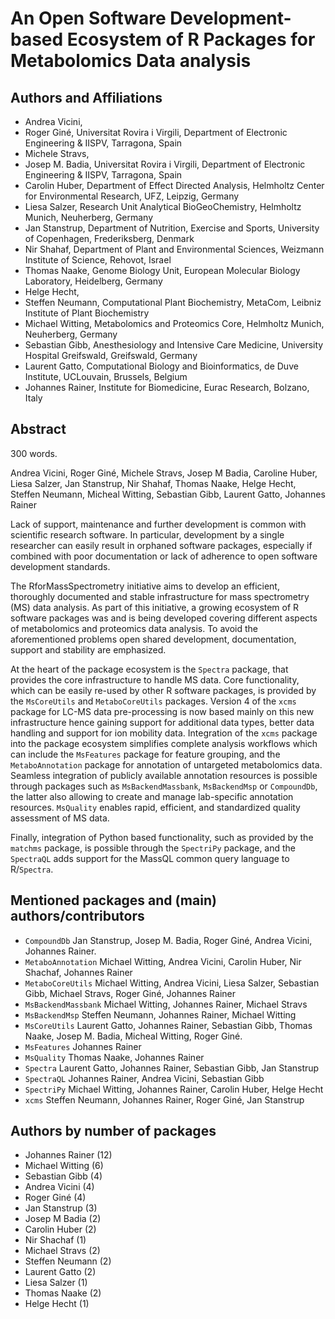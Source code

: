 # An Open Software Development-based Ecosystem of R Packages for Metabolomics Data analysis

## Authors and Affiliations

- Andrea Vicini,
- Roger Giné, Universitat Rovira i Virgili, Department of Electronic Engineering & IISPV, Tarragona, Spain
- Michele Stravs,
- Josep M. Badia, Universitat Rovira i Virgili, Department of Electronic
  Engineering & IISPV, Tarragona, Spain
- Carolin Huber, Department of Effect Directed Analysis, Helmholtz Center for
  Environmental Research, UFZ, Leipzig, Germany
- Liesa Salzer, Research Unit Analytical BioGeoChemistry, Helmholtz Munich,
  Neuherberg, Germany
- Jan Stanstrup, Department of Nutrition, Exercise and Sports, University of
  Copenhagen, Frederiksberg, Denmark
- Nir Shahaf, Department of Plant and Environmental Sciences, Weizmann Institute
  of Science, Rehovot, Israel
- Thomas Naake, Genome Biology Unit, European Molecular Biology Laboratory,
  Heidelberg, Germany
- Helge Hecht,
- Steffen Neumann, Computational Plant Biochemistry, MetaCom, Leibniz Institute of Plant Biochemistry
- Michael Witting, Metabolomics and Proteomics Core, Helmholtz Munich,
  Neuherberg, Germany
- Sebastian Gibb, Anesthesiology and Intensive Care Medicine, University
  Hospital Greifswald, Greifswald, Germany
- Laurent Gatto, Computational Biology and Bioinformatics, de Duve Institute, UCLouvain, Brussels, Belgium
- Johannes Rainer, Institute for Biomedicine, Eurac Research, Bolzano, Italy


## Abstract

300 words.

Andrea Vicini, Roger Giné, Michele Stravs, Josep M Badia, Caroline Huber, Liesa
Salzer, Jan Stanstrup, Nir Shahaf, Thomas Naake, Helge Hecht, Steffen Neumann,
Micheal Witting, Sebastian Gibb, Laurent Gatto, Johannes Rainer


Lack of support, maintenance and further development is common with
scientific research software. In particular, development by a single researcher
can easily result in orphaned software packages, especially if combined with poor
documentation or lack of adherence to open software development standards.

The RforMassSpectrometry initiative aims to develop an efficient, thoroughly
documented and stable infrastructure for mass spectrometry (MS) data
analysis. As part of this initiative, a growing ecosystem of R software packages
was and is being developed covering different aspects of metabolomics and
proteomics data analysis. To avoid the aforementioned problems open shared
development, documentation, support and stability are emphasized.

At the heart of the package ecosystem is the `Spectra` package, that provides
the core infrastructure to handle MS data. Core functionality, which can be
easily re-used by other R software packages, is provided by the `MsCoreUtils`
and `MetaboCoreUtils` packages. Version 4 of the `xcms` package for LC-MS data
pre-processing is now based mainly on this new infrastructure hence gaining
support for additional data types, better data handling and support for ion
mobility data. Integration of the `xcms` package into the package ecosystem
simplifies complete analysis workflows which can include the `MsFeatures`
package for feature grouping, and the `MetaboAnnotation` package for annotation
of untargeted metabolomics data. Seamless integration of publicly available
annotation resources is possible through packages such as `MsBackendMassbank`,
`MsBackendMsp` or `CompoundDb`, the latter also allowing to
create and manage lab-specific annotation resources. `MsQuality` enables rapid,
efficient, and standardized quality assessment of MS data.

Finally, integration of Python based functionality, such as provided by the
`matchms` package, is possible through the `SpectriPy` package, and the
`SpectraQL` adds support for the MassQL common query language to
R/`Spectra`.


## Mentioned packages and (main) authors/contributors

- `CompoundDb` Jan Stanstrup, Josep M. Badia, Roger Giné, Andrea Vicini,
  Johannes Rainer.
- `MetaboAnnotation` Michael Witting, Andrea Vicini, Carolin Huber, Nir Shachaf,
  Johannes Rainer
- `MetaboCoreUtils` Michael Witting, Andrea Vicini, Liesa Salzer, Sebastian
  Gibb, Michael Stravs, Roger Giné, Johannes Rainer
- `MsBackendMassbank` Michael Witting, Johannes Rainer, Michael Stravs
- `MsBackendMsp` Steffen Neumann, Johannes Rainer, Michael Witting
- `MsCoreUtils` Laurent Gatto, Johannes Rainer, Sebastian Gibb, Thomas Naake,
  Josep M. Badia, Micheal Witting, Roger Giné.
- `MsFeatures` Johannes Rainer
- `MsQuality` Thomas Naake, Johannes Rainer
- `Spectra` Laurent Gatto, Johannes Rainer, Sebastian Gibb, Jan Stanstrup
- `SpectraQL` Johannes Rainer, Andrea Vicini, Sebastian Gibb
- `SpectriPy` Michael Witting, Johannes Rainer, Carolin Huber, Helge Hecht
- `xcms` Steffen Neumann, Johannes Rainer, Roger Giné, Jan Stanstrup

## Authors by number of packages

- Johannes Rainer (12)
- Michael Witting (6)
- Sebastian Gibb (4)
- Andrea Vicini (4)
- Roger Giné (4)
- Jan Stanstrup (3)
- Josep M Badia (2)
- Carolin Huber (2)
- Nir Shachaf (1)
- Michael Stravs (2)
- Steffen Neumann (2)
- Laurent Gatto (2)
- Liesa Salzer (1)
- Thomas Naake (2)
- Helge Hecht (1)
